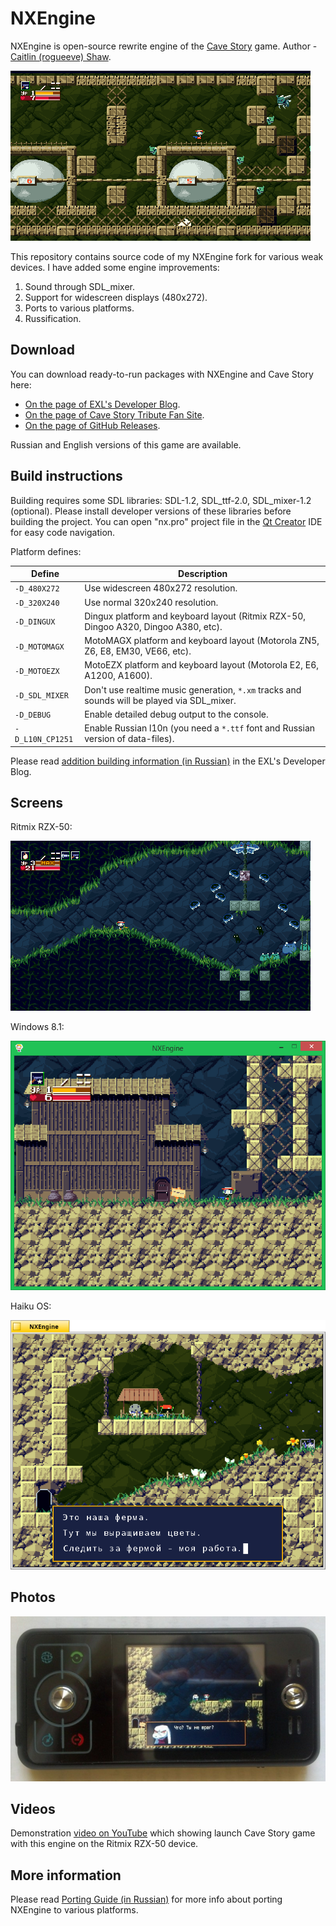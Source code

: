 NXEngine
========

NXEngine is open-source rewrite engine of the [Cave Story](https://en.wikipedia.org/wiki/Cave_Story) game. Author - [Caitlin (rogueeve) Shaw](http://nxengine.sourceforge.net/).

![Ritmix RZX-50](screens/Cave_Story_Ritmix_1.png)

This repository contains source code of my NXEngine fork for various weak devices. I have added some engine improvements:

1. Sound through SDL_mixer.
2. Support for widescreen displays (480x272).
3. Ports to various platforms.
4. Russification.

## Download

You can download ready-to-run packages with NXEngine and Cave Story here:

- [On the page of EXL's Developer Blog](http://exlmoto.ru/nxengine/#4).
- [On the page of Cave Story Tribute Fan Site](https://www.cavestory.org/download/cave-story.php).
- [On the page of GitHub Releases](https://github.com/EXL/NXEngine/releases).

Russian and English versions of this game are available.

## Build instructions

Building requires some SDL libraries: SDL-1.2, SDL_ttf-2.0, SDL_mixer-1.2 (optional). Please install developer versions of these libraries before building the project. You can open "nx.pro" project file in the [Qt Creator](https://www.qt.io/download) IDE for easy code navigation.

Platform defines:

| Define | Description |
| --- | --- |
| `-D_480X272` | Use widescreen 480x272 resolution. |
| `-D_320X240` | Use normal 320x240 resolution. |
| `-D_DINGUX` | Dingux platform and keyboard layout (Ritmix RZX-50, Dingoo A320, Dingoo A380, etc). |
| `-D_MOTOMAGX` | MotoMAGX platform and keyboard layout (Motorola ZN5, Z6, E8, EM30, VE66, etc). |
| `-D_MOTOEZX` | MotoEZX platform and keyboard layout (Motorola E2, E6, A1200, A1600). |
| `-D_SDL_MIXER` | Don't use realtime music generation, `*.xm` tracks and sounds will be played via SDL_mixer. |
| `-D_DEBUG` | Enable detailed debug output to the console. |
| `-D_L10N_CP1251` | Enable Russian l10n (you need a `*.ttf` font and Russian version of data-files). |

Please read [addition building information (in Russian)](http://exlmoto.ru/nxengine/#3) in the EXL's Developer Blog.

## Screens

Ritmix RZX-50:

![Ritmix RZX-50](screens/Cave_Story_Ritmix_2.png)

Windows 8.1:

![Windows 8.1](screens/Cave_Story_Windows.png)

Haiku OS:

![Haiku OS](screens/Cave_Story_HaikuOS.png)

## Photos

![Motorola ROKR E6](platform/EZX/NXEngine-EZX-ROKR_E6.jpg)

## Videos

Demonstration [video on YouTube](https://youtu.be/aZPgX9Ismq4) which showing launch Cave Story game with this engine on the Ritmix RZX-50 device.

## More information

Please read [Porting Guide (in Russian)](http://exlmoto.ru/nxengine) for more info about porting NXEngine to various platforms.
